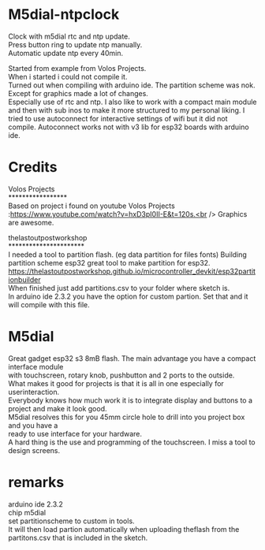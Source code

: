 # M5dial-ntpclock
Clock with m5dial rtc and ntp update.<br />
Press button ring to update ntp manually.<br />
Automatic update ntp every 40min.<br />

Started from example from Volos Projects. <br />
When i started i could not compile it. <br />
Turned out when compiling with arduino ide. The partition scheme was nok.<br />
Except for graphics made a lot of changes. <br />
Especially use of rtc and ntp. I also like to work with a compact main module 
and then with sub inos to make it more structured to my personal liking.
I tried to use autoconnect for interactive settings of wifi but it did not compile.
Autoconnect works not with v3 lib for esp32 boards with arduino ide.

# Credits
Volos Projects<br />
*****************<br />
Based on project i found on youtube Volos Projects :https://www.youtube.com/watch?v=hxD3pI0II-E&t=120s.<br />
Graphics are awesome.<br />

thelastoutpostworkshop<br />
**********************<br />
I needed a tool to partition flash. (eg data partition for files fonts)
Building partition scheme esp32 great tool to make partition for esp32.<br />
https://thelastoutpostworkshop.github.io/microcontroller_devkit/esp32partitionbuilder<br />
When finished just add partitions.csv to your folder where sketch is.<br />
In arduino ide 2.3.2 you have the option for custom partion. Set that and it will compile with this file.<br />

# M5dial
Great gadget esp32 s3 8mB flash. The main advantage you have a compact interface module <br />
with touchscreen, rotary knob, pushbutton and 2 ports to the outside.<br />
What makes it good for projects is that it is all in one especially for userinteraction.<br />
Everybody knows how much work it is to integrate display and buttons to a project and make it look good.<br />
M5dial resolves this for you 45mm circle hole to drill into you project box and you have a <br />
ready to use interface for your hardware.<br />
A hard thing is the use and programming of the touchscreen. I miss a tool to design screens. <br />
# remarks
arduino ide 2.3.2<br />
chip m5dial<br />
set partitionscheme to custom in tools. <br />
It will then load partion automatically when uploading theflash from the partitons.csv that is included in the sketch.<br />
